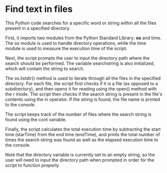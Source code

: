 # Find text in files
This Python code searches for a specific word or string within all the files present in a specified directory.

First, it imports two modules from the Python Standard Library: **os** and time. The os module is used to handle directory operations, while the time module is used to measure the execution time of the script.

Next, the script prompts the user to input the directory path where the search should be performed. The variable searchstring is also initialized, which will contain the string to search.

The os.listdir() method is used to iterate through all the files in the specified directory. For each file, the script first checks if it is a file (as opposed to a subdirectory), and then opens it for reading using the open() method with the r mode. The script then checks if the search string is present in the file's contents using the in operator. If the string is found, the file name is printed to the console.

The script keeps track of the number of files where the search string is found using the cont variable.

Finally, the script calculates the total execution time by subtracting the start time (starTime) from the end time (endTime), and prints the total number of times the search string was found as well as the elapsed execution time to the console.

Note that the directory variable is currently set to an empty string, so the user will need to input the directory path when prompted in order for the script to function properly.
